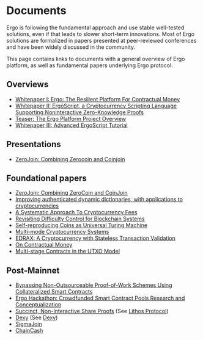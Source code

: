 # Documents

Ergo is following the fundamental approach and use stable well-tested solutions, even if that leads to slower short-term innovations. Most of Ergo solutions are formalized in papers presented at peer-reviewed conferences and have been widely discussed in the community.

This page contains links to documents with a general overview of Ergo platform, as well as fundamental papers underlying Ergo protocol.

## Overviews

- [Whitepaper I: Ergo: The Resilient Platform For Contractual Money](https://ergoplatform.org/docs/whitepaper.pdf)
- [Whitepaper II: ErgoScript, a Cryptocurrency Scripting Language Supporting Noninteractive Zero-Knowledge Proofs](https://ergoplatform.org/docs/ErgoScript.pdf)
- [Teaser: The Ergo Platform Project Overview](https://ergoplatform.org/docs/teaser.pdf)
- [Whitepaper III: Advanced ErgoScript Tutorial](https://ergoplatform.org/docs/AdvancedErgoScriptTutorial.pdf)

## Presentations

- [ZeroJoin: Combining Zerocoin and Coinjoin](https://ergoplatform.org/docs/CBT_2020_ZeroJoin_Combining_Zerocoin_and_CoinJoin_v3.pdf)

## Foundational papers

- [ZeroJoin: Combining ZeroCoin and CoinJoin](https://eprint.iacr.org/2020/560.pdf)
- [Improving authenticated dynamic dictionaries, with applications to cryptocurrencies](https://eprint.iacr.org/2016/994.pdf)
- [A Systematic Approach To Cryptocurrency Fees](https://fc18.ifca.ai/bitcoin/papers/bitcoin18-final18.pdf)
- [Revisiting Difficulty Control for Blockchain Systems](https://eprint.iacr.org/2017/731.pdf)
- [Self-reproducing Coins as Universal Turing Machine](https://arxiv.org/pdf/1806.10116)
- [Multi-mode Cryptocurrency Systems](https://eprint.iacr.org/2018/129.pdf)
- [EDRAX: A Cryptocurrency with Stateless Transaction Validation](https://eprint.iacr.org/2018/968.pdf)
- [On Contractual Money](https://pdfs.semanticscholar.org/d51b/51fd136b1b74ece7caa6a7cb9c8f74b1b829.pdf)
- [Multi-stage Contracts in the UTXO Model](https://ergoplatform.org/docs/paper_26.pdf)


## Post-Mainnet

- [Bypassing Non-Outsourceable Proof-of-Work Schemes Using Collateralized Smart Contracts](https://eprint.iacr.org/2020/044.pdf)
- [Ergo Hackathon: Crowdfunded Smart Contract Pools Research and Conceptualization](https://eprint.iacr.org/2021/846)
- [Succinct, Non-Interactive Share Proofs](https://docs.ergoplatform.com/events/pdf/SNISP_FINAL_NO_CITATIONS.pdf) (See [Lithos Protocol](lithos.md))
- [Dexy](/assets/pdf/dexy.pdf) (See [Dexy](dexy.md))
- [SigmaJoin](https://github.com/ergoplatform/ergo-jde/blob/main/kiosk/src/test/scala/kiosk/mixer/doc/main.pdf)
- [ChainCash](https://github.com/kushti/chaincash/blob/master/paper/chaincash.pdf)
